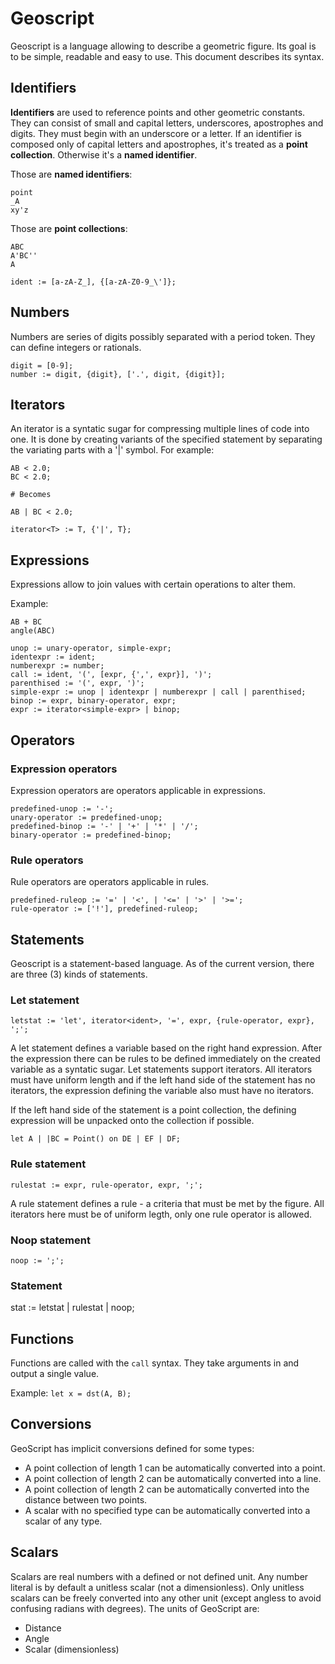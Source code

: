 # Geoscript
Geoscript is a language allowing to describe a geometric figure. Its goal is to be simple, readable and easy to use. This document describes its syntax.

## Identifiers
**Identifiers** are used to reference points and other geometric constants. They can consist of small and capital letters, underscores, apostrophes and digits. They must begin with an underscore or a letter. If an identifier is composed only of capital letters and apostrophes, it's treated as a **point collection**. Otherwise it's a **named identifier**.

Those are **named identifiers**:
```
point
_A
xy'z
```

Those are **point collections**:
```
ABC
A'BC''
A
```

```
ident := [a-zA-Z_], {[a-zA-Z0-9_\']};
```

## Numbers
Numbers are series of digits possibly separated with a period token. They can define integers or rationals.

```
digit = [0-9];
number := digit, {digit}, ['.', digit, {digit}];
```

## Iterators
An iterator is a syntatic sugar for compressing multiple lines of code into one. It is done by creating variants of the specified statement by separating the variating parts with a '|' symbol. For example:

```
AB < 2.0;
BC < 2.0;

# Becomes

AB | BC < 2.0;
```

```
iterator<T> := T, {'|', T};
```

## Expressions
Expressions allow to join values with certain operations to alter them.

Example:
```
AB + BC
angle(ABC)
```

```
unop := unary-operator, simple-expr;
identexpr := ident;
numberexpr := number;
call := ident, '(', [expr, {',', expr}], ')';
parenthised := '(', expr, ')';
simple-expr := unop | identexpr | numberexpr | call | parenthised;
binop := expr, binary-operator, expr;
expr := iterator<simple-expr> | binop;
```

## Operators

### Expression operators
Expression operators are operators applicable in expressions.

```
predefined-unop := '-';
unary-operator := predefined-unop;
predefined-binop := '-' | '+' | '*' | '/';
binary-operator := predefined-binop;
```

### Rule operators
Rule operators are operators applicable in rules.

```
predefined-ruleop := '=' | '<', | '<=' | '>' | '>=';
rule-operator := ['!'], predefined-ruleop;
```

## Statements
Geoscript is a statement-based language. As of the current version, there are three (3) kinds of statements.

### Let statement
```
letstat := 'let', iterator<ident>, '=', expr, {rule-operator, expr}, ';';
```

A let statement defines a variable based on the right hand expression. After the expression there can be rules to be defined immediately on the created variable as a syntatic sugar. Let statements support iterators. All iterators must have uniform length and if the left hand side of the statement has no iterators, the expression defining the variable also must have no iterators.

If the left hand side of the statement is a point collection, the defining expression will be unpacked onto the collection if possible.

```
let A | |BC = Point() on DE | EF | DF;
```

### Rule statement
```
rulestat := expr, rule-operator, expr, ';';
```

A rule statement defines a rule - a criteria that must be met by the figure. All iterators here must be of uniform legth, only one rule operator is allowed.

### Noop statement
```
noop := ';';
```

### Statement
stat := letstat | rulestat | noop;

## Functions
Functions are called with the `call` syntax. They take arguments in and output a single value.

Example:
`let x = dst(A, B);`

## Conversions
GeoScript has implicit conversions defined for some types:
- A point collection of length 1 can be automatically converted into a point.
- A point collection of length 2 can be automatically converted into a line.
- A point collection of length 2 can be automatically converted into the distance between two points.
- A scalar with no specified type can be automatically converted into a scalar of any type.

## Scalars
Scalars are real numbers with a defined or not defined unit. Any number literal is by default a unitless scalar (not a dimensionless). Only unitless scalars can be freely converted into any other unit (except angless to avoid confusing radians with degrees). The units of GeoScript are:
- Distance
- Angle
- Scalar (dimensionless)